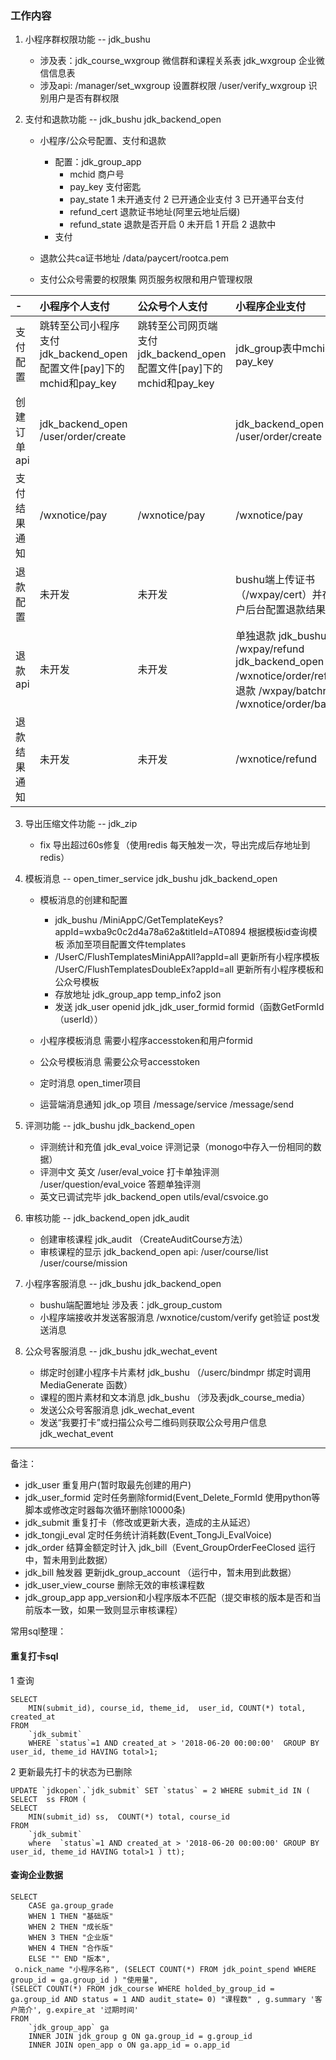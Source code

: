 ### 工作内容

1. 小程序群权限功能 -- jdk_bushu
    - 涉及表：jdk_course_wxgroup 微信群和课程关系表 jdk_wxgroup 企业微信信息表
    - 涉及api: /manager/set_wxgroup 设置群权限  /user/verify_wxgroup 识别用户是否有群权限

2. 支付和退款功能 -- jdk_bushu jdk_backend_open
    - 小程序/公众号配置、支付和退款
        - 配置：jdk_group_app 
            - mchid   商户号 
            - pay_key 支付密匙 
            - pay_state 1 未开通支付 2 已开通企业支付 3 已开通平台支付
            - refund_cert 退款证书地址(阿里云地址后缀)
            - refund_state 退款是否开启 0 未开启 1 开启 2 退款中
        - 支付
         
    - 退款公共ca证书地址 /data/paycert/rootca.pem
    - 支付公众号需要的权限集 网页服务权限和用户管理权限
    
|-|小程序个人支付|公众号个人支付|小程序企业支付|公众号企业支付|
|:----    |:-------    |:------      |:------      |:------      |
|支付配置|跳转至公司小程序支付 jdk_backend_open 配置文件[pay]下的mchid和pay_key|跳转至公司网页端支付 jdk_backend_open 配置文件[pay]下的mchid和pay_key|jdk_group表中mchid和pay_key|bushu端服务号已绑定，使用小程序企业支付中配置的mchid和pay_key|
|创建订单api|jdk_backend_open /user/order/create||jdk_backend_open /user/order/create|jdk_mobile_bg /openmp/order/create jdk_backend_open /wxnotice/mp/order/create|
|支付结果通知|/wxnotice/pay|/wxnotice/pay|/wxnotice/pay|/wxnotice/pay|
|退款配置|未开发|未开发|bushu端上传证书（/wxpay/cert）并在微信商户后台配置退款结果通知|同小程序企业支付|
|退款api|未开发|未开发|单独退款 jdk_bushu /wxpay/refund jdk_backend_open /wxnotice/order/refund 批量退款 /wxpay/batchrefund /wxnotice/order/batchrefund|同小程序企业支付|
|退款结果通知|未开发|未开发|/wxnotice/refund|同小程序企业支付|
   
    
3. 导出压缩文件功能 -- jdk_zip
    - fix 导出超过60s修复（使用redis 每天触发一次，导出完成后存地址到redis）
    
4. 模板消息 -- open_timer_service jdk_bushu jdk_backend_open
    - 模板消息的创建和配置 
        - jdk_bushu /MiniAppC/GetTemplateKeys?appId=wxba9c0c2d4a78a62a&titleId=AT0894 根据模板id查询模板 添加至项目配置文件templates 
        - /UserC/FlushTemplatesMiniAppAll?appId=all 更新所有小程序模板  /UserC/FlushTemplatesDoubleEx?appId=all 更新所有小程序模板和公众号模板
        - 存放地址 jdk_group_app temp_info2 json 
        - 发送 jdk_user openid jdk_jdk_user_formid formid（函数GetFormId（userId））
                        
    - 小程序模板消息 需要小程序accesstoken和用户formid
    - 公众号模板消息 需要公众号accesstoken
    - 定时消息      open_timer项目 
    - 运营端消息通知 jdk_op 项目 /message/service  /message/send

5. 评测功能 -- jdk_bushu jdk_backend_open
    - 评测统计和充值 jdk_eval_voice 评测记录（monogo中存入一份相同的数据）
    - 评测中文 英文 /user/eval_voice 打卡单独评测 /user/question/eval_voice 答题单独评测
    - 英文已调试完毕 jdk_backend_open utils/eval/csvoice.go
    
6. 审核功能 -- jdk_backend_open jdk_audit
    - 创建审核课程 jdk_audit （CreateAuditCourse方法）
    - 审核课程的显示 jdk_backend_open api: /user/course/list /user/course/mission
    
7. 小程序客服消息 -- jdk_bushu jdk_backend_open
    - bushu端配置地址  涉及表：jdk_group_custom
    - 小程序端接收并发送客服消息 /wxnotice/custom/verify get验证 post发送消息
    
8. 公众号客服消息 -- jdk_bushu jdk_wechat_event
    - 绑定时创建小程序卡片素材 jdk_bushu （/userc/bindmpr 绑定时调用 MediaGenerate 函数）
    - 课程的图片素材和文本消息 jdk_bushu （涉及表jdk_course_media）
    - 发送公众号客服消息 jdk_wechat_event
    - 发送“我要打卡”或扫描公众号二维码则获取公众号用户信息 jdk_wechat_event
    
----

备注：
   - jdk_user 重复用户(暂时取最先创建的用户)
   - jdk_user_formid 定时任务删除formid(Event_Delete_FormId 使用python等脚本或修改定时器每次循环删除10000条)
   - jdk_submit 重复打卡（修改或更新大表，造成的主从延迟）
   - jdk_tongji_eval 定时任务统计消耗数(Event_TongJi_EvalVoice)
   - jdk_order 结算金额定时计入 jdk_bill（Event_GroupOrderFeeClosed 运行中，暂未用到此数据）
   - jdk_bill 触发器 更新jdk_group_account （运行中，暂未用到此数据）
   - jdk_user_view_course 删除无效的审核课程数
   - jdk_group_app app_version和小程序版本不匹配（提交审核的版本是否和当前版本一致，如果一致则显示审核课程）
   
常用sql整理：

#### 重复打卡sql
1 查询
```
SELECT
	MIN(submit_id), course_id, theme_id,  user_id, COUNT(*) total, created_at
FROM
	`jdk_submit`
	WHERE `status`=1 AND created_at > '2018-06-20 00:00:00'  GROUP BY user_id, theme_id HAVING total>1;
```
2 更新最先打卡的状态为已删除
```
UPDATE `jdkopen`.`jdk_submit` SET `status` = 2 WHERE submit_id IN ( 
SELECT  ss FROM (
SELECT
	MIN(submit_id) ss,  COUNT(*) total, course_id
FROM
	`jdk_submit`
	where  `status`=1 AND created_at > '2018-06-20 00:00:00' GROUP BY user_id, theme_id HAVING total>1 ) tt);
```
#### 查询企业数据
```
SELECT
	CASE ga.group_grade
	WHEN 1 THEN "基础版"
	WHEN 2 THEN "成长版"
	WHEN 3 THEN "企业版"
	WHEN 4 THEN "合作版"
	ELSE "" END "版本",
 o.nick_name "小程序名称", (SELECT COUNT(*) FROM jdk_point_spend WHERE group_id = ga.group_id ) "使用量", 
(SELECT COUNT(*) FROM jdk_course WHERE holded_by_group_id = ga.group_id AND status = 1 AND audit_state= 0) "课程数" , g.summary '客户简介', g.expire_at '过期时间'
FROM
	`jdk_group_app` ga
	INNER JOIN jdk_group g ON ga.group_id = g.group_id
	INNER JOIN open_app o ON ga.app_id = o.app_id 
```